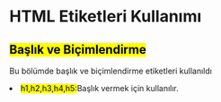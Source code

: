 <h1><b>HTML Etiketleri Kullanımı</b></h1>

<h2><mark>Başlık ve Biçimlendirme</mark></h2>
<p>Bu bölümde başlık ve biçimlendirme etiketleri kullanıldı</p>
<p><li><mark>h1,h2,h3,h4,h5:</mark></ins>Başlık vermek için kullanılır.<ins></li></p>
